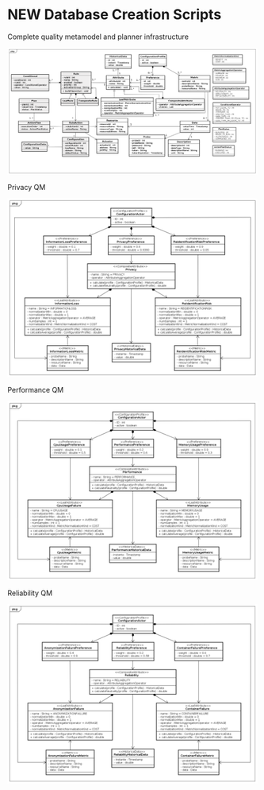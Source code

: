 # NEW Database Creation Scripts
 


Complete quality metamodel and planner infrastructure

![Complete quality metamodel to be used in knowledge](https://github.com/jreluiz/tma-framework-k/blob/master/database/new/models/quality_metamodel_and_planner_infrastructure.png)

Privacy QM

![Privacy QM](https://github.com/jreluiz/tma-framework-k/blob/master/database/new/models/privacy_qm.png)

Performance QM

![Performance QM](https://github.com/jreluiz/tma-framework-k/blob/master/database/new/models/performance_qm.png)

Reliability QM

![Reliability QM](https://github.com/jreluiz/tma-framework-k/blob/master/database/new/models/reliability_qm.png)
